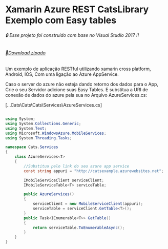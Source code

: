# Xamarin Azure REST CatsLibrary Exemplo com Easy tables
###### :lock: Esse projeto foi construido com base no Visual Studio 2017 !!
###### :floppy_disk:[Download zipado](https://github.com/Vinicioslc/Xamarin-Azure-Exemplo-Easy-Tables-REST-Cats-Library/releases/tag/1.0)
Um exemplo de aplicação RESTful utilizando xamarin cross platform, Android, IOS, Com uma ligação ao Azure AppService.

Caso o server do azure não esteja dando retorno dos dados para o App, Crie o seu Servidor adicione suas Easy Tables.
E substitua a URI de conexão de dados do azure pela sua no Arquivo AzureServices.cs:

[...Cats\Cats\Cats\Services\AzureServices.cs]

```cs

using System;
using System.Collections.Generic;
using System.Text;
using Microsoft.WindowsAzure.MobileServices;
using System.Threading.Tasks;

namespace Cats.Services
{
    class AzureServices<T>
    {
        //Substitua pelo link do seu azure app service
        const string appuri = "http://catsexample.azurewebsites.net";

        IMobileServiceClient serviceClient;
        IMobileServiceTable<T> serviceTable;

        public AzureServices()
        {
            serviceClient = new MobileServiceClient(appuri);
            serviceTable = serviceClient.GetTable<T>();
        }
        public Task<IEnumerable<T>> GetTable()
        {
            return serviceTable.ToEnumerableAsync();
        }
    }
}

```
